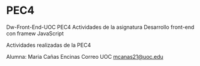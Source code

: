# PEC4

Dw-Front-End-UOC PEC4 Actividades de la asignatura Desarrollo front-end con framew JavaScript

Actividades realizadas de la PEC4

Alumna: Maria Cañas Encinas Correo UOC mcanas21@uoc.edu
